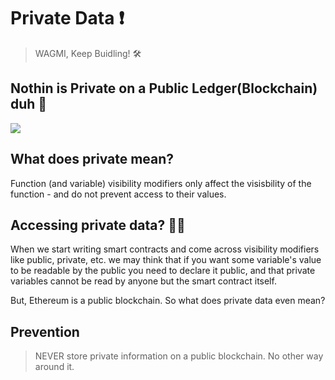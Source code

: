 # Private Data :exclamation:
> WAGMI, Keep Buidling! :hammer_and_wrench:

## Nothin is Private on a Public Ledger(Blockchain) duh :triangular_flag_on_post:	

![](https://thefwa.com/dyn/resources/Case_Model_Case/slide2/1/7981/1476816000/538_span12/58065e94d67b5dedsec-canada-hub-03.png)

## What does private mean?

Function (and variable) visibility modifiers only affect the visisbility of the function - and do not prevent access to their values.

## Accessing private data? :face_exhaling:

When we start writing smart contracts and come across visibility modifiers like public, private, etc. we may think that if you want some variable's value to be readable by the public you need to declare it public, and that private variables cannot be read by anyone but the smart contract itself.

But, Ethereum is a public blockchain. So what does private data even mean?

## Prevention

> NEVER store private information on a public blockchain. No other way around it.

<!-- Markdown link & img dfn's -->
[wiki]:  https://www.learnweb3.io/tracks/senior
